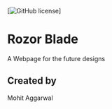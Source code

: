 [![GitHub license](https://img.shields.io/badge/license-MIT-blue.svg)]
# Rozor Blade
A Webpage for the future designs  


Created by
----

Mohit Aggarwal 
